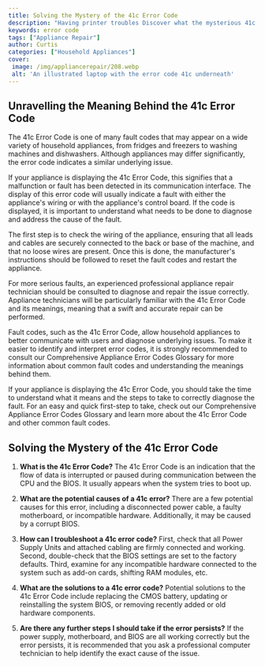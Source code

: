```yaml
---
title: Solving the Mystery of the 41c Error Code
description: "Having printer troubles Discover what the mysterious 41c error code means and how to fix it in this helpful guide"
keywords: error code
tags: ["Appliance Repair"]
author: Curtis
categories: ["Household Appliances"]
cover: 
 image: /img/appliancerepair/208.webp
 alt: 'An illustrated laptop with the error code 41c underneath'
---
```

## Unravelling the Meaning Behind the 41c Error Code

The 41c Error Code is one of many fault codes that may appear on a wide variety of household appliances, from fridges and freezers to washing machines and dishwashers. Although appliances may differ significantly, the error code indicates a similar underlying issue.

If your appliance is displaying the 41c Error Code, this signifies that a malfunction or fault has been detected in its communication interface. The display of this error code will usually indicate a fault with either the appliance's wiring or with the appliance's control board. If the code is displayed, it is important to understand what needs to be done to diagnose and address the cause of the fault.

The first step is to check the wiring of the appliance, ensuring that all leads and cables are securely connected to the back or base of the machine, and that no loose wires are present. Once this is done, the manufacturer's instructions should be followed to reset the fault codes and restart the appliance.

For more serious faults, an experienced professional appliance repair technician should be consulted to diagnose and repair the issue correctly. Appliance technicians will be particularly familiar with the 41c Error Code and its meanings, meaning that a swift and accurate repair can be performed.

Fault codes, such as the 41c Error Code, allow household appliances to better communicate with users and diagnose underlying issues. To make it easier to identify and interpret error codes, it is strongly recommended to consult our Comprehensive Appliance Error Codes Glossary for more information about common fault codes and understanding the meanings behind them.

If your appliance is displaying the 41c Error Code, you should take the time to understand what it means and the steps to take to correctly diagnose the fault. For an easy and quick first-step to take, check out our Comprehensive Appliance Error Codes Glossary and learn more about the 41c Error Code and other common fault codes.
## Solving the Mystery of the 41c Error Code

1. **What is the 41c Error Code?**
The 41c Error Code is an indication that the flow of data is interrupted or paused during communication between the CPU and the BIOS. It usually appears when the system tries to boot up.

2. **What are the potential causes of a 41c error?**
There are a few potential causes for this error, including a disconnected power cable, a faulty motherboard, or incompatible hardware. Additionally, it may be caused by a corrupt BIOS.

3. **How can I troubleshoot a 41c error code?**
First, check that all Power Supply Units and attached cabling are firmly connected and working. Second, double-check that the BIOS settings are set to the factory defaults. Third, examine for any incompatible hardware connected to the system such as add-on cards, shifting RAM modules, etc.

4. **What are the solutions to a 41c error code?**
Potential solutions to the 41c Error Code include replacing the CMOS battery, updating or reinstalling the system BIOS, or removing recently added or old hardware components.

5. **Are there any further steps I should take if the error persists?**
If the power supply, motherboard, and BIOS are all working correctly but the error persists, it is recommended that you ask a professional computer technician to help identify the exact cause of the issue.
